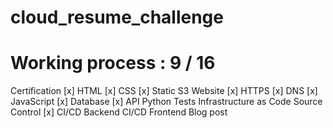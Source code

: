 # cloud_resume_challenge

# Working process : 9 / 16
Certification [x]
HTML [x]
CSS [x]
Static S3 Website [x]
HTTPS [x]
DNS [x]
JavaScript [x]
Database [x]
API
Python
Tests
Infrastructure as Code
Source Control [x]
CI/CD Backend
CI/CD Frontend
Blog post


